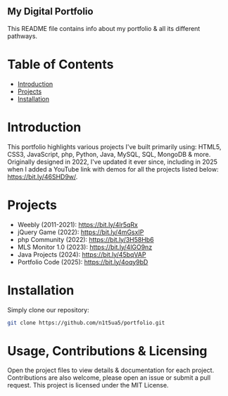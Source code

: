 ## My Digital Portfolio

This README file contains info about my portfolio & all its different pathways.

# Table of Contents

- [Introduction](#introduction)
- [Projects](#projects)
- [Installation](#installation)

# Introduction

This portfolio highlights various projects I've built primarily using: HTML5, CSS3, JavaScript, php, Python, Java, MySQL, SQL, MongoDB & more. Originally designed in 2022, I've updated it ever since, including in 2025 when I added a YouTube link with demos for all the projects listed below: https://bit.ly/46SHD9w/.

# Projects

- Weebly (2011-2021): https://bit.ly/4lr5qRx
- jQuery Game (2022): https://bit.ly/4mGsxIP
- php Community (2022): https://bit.ly/3H58Hb6
- MLS Monitor 1.0 (2023): https://bit.ly/4lGO9nz
- Java Projects (2024): https://bit.ly/45bqVAP
- Portfolio Code (2025): https://bit.ly/4oqy9bD

# Installation

Simply clone our repository:

```bash
git clone https://github.com/n1t5ua5/portfolio.git
```

# Usage, Contributions & Licensing

Open the project files to view details & documentation for each project. Contributions are also welcome, please open an issue or submit a pull request. This project is licensed under the MIT License.
